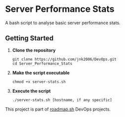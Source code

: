 # Server Performance Stats
A bash script to analyse basic server performance stats.  

## Getting Started
1. **Clone the repository**
    ```
    git clone https://github.com/jnk2006/DevOps.git
    cd Server_Performance_Stats
    ```

2. **Make the script executable**
    ```
    chmod +x server-stats.sh
    ```
3. **Execute the script**  
    ```
    ./server-stats.sh [hostname, if any specific]
    ```
This project is part of [roadmap.sh](https://roadmap.sh/projects/server-stats) DevOps projects.